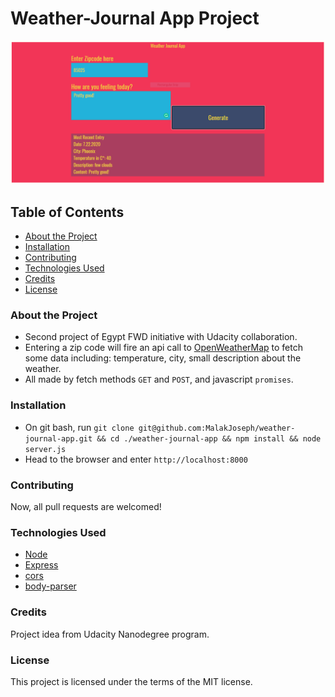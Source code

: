 # Weather-Journal App Project

<img src="img/weather-journal-app.PNG" alt="Weather Journal App Screenshot">

## Table of Contents

- [About the Project](#about-the-project)
- [Installation](#installation)
- [Contributing](#contributing)
- [Technologies Used](#technologies-used)
- [Credits](#credits)
- [License](#license)

### About the Project

- Second project of Egypt FWD initiative with Udacity collaboration.
- Entering a zip code will fire an api call to [OpenWeatherMap](https://openweathermap.org/) to fetch some data including: temperature, city, small description about the weather.
- All made by fetch methods `GET` and `POST`, and javascript `promises`.

### Installation

- On git bash, run `git clone git@github.com:MalakJoseph/weather-journal-app.git && cd ./weather-journal-app && npm install && node server.js`
- Head to the browser and enter `http://localhost:8000`

### Contributing

Now, all pull requests are welcomed!

### Technologies Used

- [Node](https://nodejs.org/en/about/)
- [Express](http://expressjs.com/)
- [cors](https://www.npmjs.com/package/cors)
- [body-parser](https://www.npmjs.com/package/body-parser)

### Credits

Project idea from Udacity Nanodegree program.

### License

This project is licensed under the terms of the MIT license.
